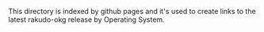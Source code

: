 This directory is indexed by github pages and it's used to create links to the latest rakudo-okg release by Operating System.
